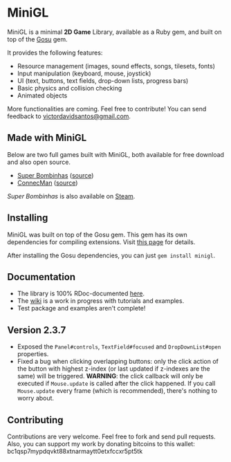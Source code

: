 # MiniGL

MiniGL is a minimal **2D Game** Library, available as a Ruby gem, and built on
top of the [Gosu](http://www.libgosu.org/) gem.

It provides the following features:

  * Resource management (images, sound effects, songs, tilesets, fonts)
  * Input manipulation (keyboard, mouse, joystick)
  * UI (text, buttons, text fields, drop-down lists, progress bars)
  * Basic physics and collision checking
  * Animated objects

More functionalities are coming. Feel free to contribute! You can send feedback
to victordavidsantos@gmail.com.

## Made with MiniGL

Below are two full games built with MiniGL, both available for free download and also open source.
* [Super Bombinhas](https://victords.itch.io/super-bombinhas) ([source](https://github.com/victords/super-bombinhas))
* [ConnecMan](https://victords.itch.io/connecman) ([source](https://github.com/victords/connecman))

*Super Bombinhas* is also available on [Steam](https://store.steampowered.com/app/1553840).

## Installing

MiniGL was built on top of the Gosu gem. This gem has its own dependencies for
compiling extensions. Visit
[this page](https://github.com/jlnr/gosu/wiki/Getting-Started-on-Linux) for
details.

After installing the Gosu dependencies, you can just `gem install minigl`.

## Documentation

  * The library is 100% RDoc-documented [here](http://www.rubydoc.info/gems/minigl).
  * The [wiki](https://github.com/victords/minigl/wiki) is a work in progress with tutorials and examples.
  * Test package and examples aren't complete!

## Version 2.3.7

  * Exposed the `Panel#controls`, `TextField#focused` and `DropDownList#open` properties.
  * Fixed a bug when clicking overlapping buttons: only the click action of the button with highest z-index (or last updated if z-indexes are the same) will be triggered. **WARNING**: the click callback will only be executed if `Mouse.update` is called after the click happened. If you call `Mouse.update` every frame (which is recommended), there's nothing to worry about.

## Contributing

Contributions are very welcome. Feel free to fork and send pull requests.
Also, you can support my work by donating bitcoins to this wallet: bc1qsp7mypdqvkt88xtnarmaytt0etxfccxr5pt5tk
